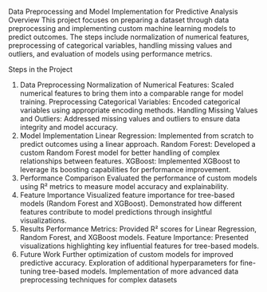 Data Preprocessing and Model Implementation for Predictive Analysis
Overview
This project focuses on preparing a dataset through data preprocessing and implementing custom machine learning models to predict outcomes. The steps include normalization of numerical features, preprocessing of categorical variables, handling missing values and outliers, and evaluation of models using performance metrics.

Steps in the Project
1. Data Preprocessing
Normalization of Numerical Features: Scaled numerical features to bring them into a comparable range for model training.
Preprocessing Categorical Variables: Encoded categorical variables using appropriate encoding methods.
Handling Missing Values and Outliers: Addressed missing values and outliers to ensure data integrity and model accuracy.
2. Model Implementation
Linear Regression: Implemented from scratch to predict outcomes using a linear approach.
Random Forest: Developed a custom Random Forest model for better handling of complex relationships between features.
XGBoost: Implemented XGBoost to leverage its boosting capabilities for performance improvement.
3. Performance Comparison
Evaluated the performance of custom models using R² metrics to measure model accuracy and explainability.
4. Feature Importance
Visualized feature importance for tree-based models (Random Forest and XGBoost).
Demonstrated how different features contribute to model predictions through insightful visualizations.
5. Results
Performance Metrics: Provided R² scores for Linear Regression, Random Forest, and XGBoost models.
Feature Importance: Presented visualizations highlighting key influential features for tree-based models.
6. Future Work
Further optimization of custom models for improved predictive accuracy.
Exploration of additional hyperparameters for fine-tuning tree-based models.
Implementation of more advanced data preprocessing techniques for complex datasets
